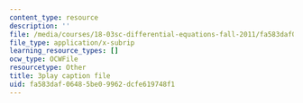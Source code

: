 ```yaml
---
content_type: resource
description: ''
file: /media/courses/18-03sc-differential-equations-fall-2011/fa583daf06485be09962dcfe619748f1_3ejfkMHr_DE.vtt
file_type: application/x-subrip
learning_resource_types: []
ocw_type: OCWFile
resourcetype: Other
title: 3play caption file
uid: fa583daf-0648-5be0-9962-dcfe619748f1
---
```

